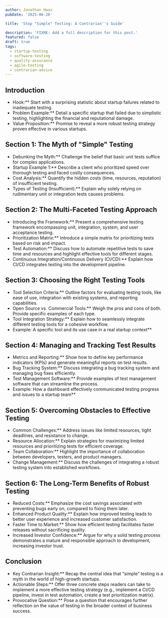 ```yaml
---
author: Jonathan Haas
pubDate: '2025-06-26'

title: 'Stop "Simple" Testing: A Contrarian''s Guide'

description: 'FIXME: Add a full description for this post.'
featured: false
draft: true
tags:
  - startup-testing
  - software-testing
  - quality-assurance
  - agile-testing
  - contrarian-advice
---
```


## Introduction

- Hook:\*\* Start with a surprising statistic about startup failures related to inadequate testing.
- Problem Example:\*\* Detail a specific startup that failed due to simplistic testing, highlighting the financial and reputational damage.
- Value Proposition:\*\* Promise to reveal a more robust testing strategy proven effective in various startups.

## Section 1: The Myth of "Simple" Testing

- Debunking the Myth:\*\* Challenge the belief that basic unit tests suffice for complex applications.
- Startup Example 1:\*\* Describe a client who prioritized speed over thorough testing and faced costly consequences.
- Cost Analysis:\*\* Quantify the hidden costs (time, resources, reputation) of insufficient testing.
- Types of Testing (Insufficient):\*\* Explain why solely relying on rudimentary unit or integration tests causes problems.

## Section 2: The Multi-Faceted Testing Approach

- Introducing the Framework:\*\* Present a comprehensive testing framework encompassing unit, integration, system, and user acceptance testing.
- Prioritization Matrix:\*\* Introduce a simple matrix for prioritizing tests based on risk and impact.
- Test Automation:\*\* Discuss how to automate repetitive tests to save time and resources and highlight effective tools for different stages.
- Continuous Integration/Continuous Delivery (CI/CD):\*\* Explain how CI/CD integrates testing into the development pipeline.

## Section 3: Choosing the Right Testing Tools

- Tool Selection Criteria:\*\* Outline factors for evaluating testing tools, like ease of use, integration with existing systems, and reporting capabilities.
- Open Source vs. Commercial Tools:\*\* Weigh the pros and cons of both. Provide specific examples of each type.
- Tool Integration Strategy:\*\* Explain how to seamlessly integrate different testing tools for a cohesive workflow.
- Example: A specific tool and its use case in a real startup context\*\*

## Section 4: Managing and Tracking Test Results

- Metrics and Reporting:\*\* Show how to define key performance indicators (KPIs) and generate meaningful reports on test results.
- Bug Tracking System:\*\* Discuss integrating a bug tracking system and managing bug fixes efficiently.
- Test Management Software:\*\* Provide examples of test management software that can streamline the process.
- Example: How a dashboard effectively communicated testing progress and issues to a startup team\*\*

## Section 5: Overcoming Obstacles to Effective Testing

- Common Challenges:\*\* Address issues like limited resources, tight deadlines, and resistance to change.
- Resource Allocation:\*\* Explain strategies for maximizing limited resources and prioritizing tests for efficient coverage.
- Team Collaboration:\*\* Highlight the importance of collaboration between developers, testers, and product managers.
- Change Management:\*\* Discuss the challenges of integrating a robust testing system into established workflows.

## Section 6: The Long-Term Benefits of Robust Testing

- Reduced Costs:\*\* Emphasize the cost savings associated with preventing bugs early on, compared to fixing them later.
- Enhanced Product Quality:\*\* Explain how improved testing leads to better user experience and increased customer satisfaction.
- Faster Time to Market:\*\* Show how efficient testing facilitates faster releases without sacrificing quality.
- Increased Investor Confidence:\*\* Argue for why a solid testing process demonstrates a mature and responsible approach to development, increasing investor trust.

## Conclusion

- Key Contrarian Insight:\*\* Recap the central idea that “simple” testing is a myth in the world of high-growth startups.
- Actionable Steps:\*\* Offer three concrete steps readers can take to implement a more effective testing strategy (e.g., implement a CI/CD pipeline, invest in test automation, create a test prioritization matrix).
- Provocative Question:\*\* Pose a question that encourages further reflection on the value of testing in the broader context of business success.
